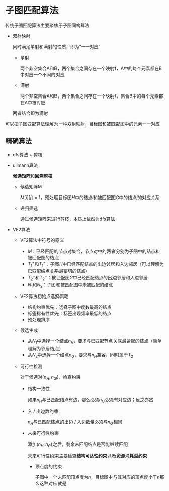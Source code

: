 # 子图匹配算法

传统子图匹配算法主要聚焦于子图同构算法

- 双射映射

  同时满足单射和满射的性质，即为“一一对应”

  - 单射

    两个非空集合A和B，两个集合之间存在一个映射f，A中的每个元素都在B中对应一个不同的对应

  - 满射

    两个非空集合A和B，两个集合之间存在一个映射f，集合B中的每个元素都在A中被对应

  两者结合即为满射

可以把子图匹配算法理解为一种双射映射，目标图和被匹配图中的元素一一对应

## 精确算法

- dfs算法 + 剪枝

- ullmann算法

  **候选矩阵**和**回溯剪枝**

  - 候选矩阵M

    $M[i][j]=1$，预处理目标图$H$中的结点$i$和被匹配图$G$中的结点$j$的对应关系

  - 递归筛选

    通过候选矩阵来进行剪枝，本质上依然为dfs算法

- VF2算法

  - VF2算法中符号的意义

    - $M$：已经匹配的节点对集合，节点对中的两者分别为子图中的结点和被匹配图的结点
    - $T_1^+$和$T_1^-$：子图$H$中已经匹配结点的出边邻居和入边邻居（可以理解为已匹配结点关系最密切的结点）
    - $T_2^+$和$T_2^-$：被匹配图$G$中已经匹配结点的出边邻居和入边邻居
    - $N_1$和$N_2$：子图和被匹配图中未被匹配的结点

  - VF2算法初始点选择策略

    - 结构约束优先：选择子图中度数最高的结点
    - 标签稀有性优先：标签出现频率最低的结点
    - 预处理排序

  - 候选生成

    - 从$N_1$中选择一个结点$n_H$，要求与已匹配节点关联最紧密的结点（简单理解为邻居结点）
    - 从$N_2$中选择一个结点$n_G$，要求与$n_H$兼容，同时属于$T_2$

  - 可行性检测

    对于候选对$(n_H,n_G)$，检查约束

    - 结构一致性

      如果$n_H$与已匹配结点有边，那么必须$n_G$必须有对应边；反之亦然

    - 入 / 出边数约束

      $n_H$与已匹配结点的出边 / 入边数量必须与$n_G$相同

    - 未来可行性约束

      添加$(n_H,n_G)$之后，剩余未匹配结点是否能继续匹配

      未来可行性约束主要检查**结构可达性约束**以及**资源消耗型约束**

      - 顶点度的约束

        子图中一个未匹配顶点度为$n$，目标图中与其对应的顶点度小于$n$那么这种对应就是

        

  